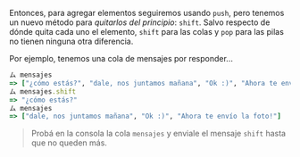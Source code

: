 Entonces, para agregar elementos seguiremos usando `push`, pero tenemos un nuevo método para *quitarlos del principio*: `shift`. Salvo respecto de dónde quita cada uno el elemento, `shift` para las colas y `pop` para las pilas no tienen ninguna otra diferencia.

Por ejemplo, tenemos una cola de mensajes por responder...

```ruby
ム mensajes
=> ["¿cómo estás?", "dale, nos juntamos mañana", "Ok :)", "Ahora te envío la foto!"]
ム mensajes.shift
=> "¿cómo estás?"
ム mensajes
=> ["dale, nos juntamos mañana", "Ok :)", "Ahora te envío la foto!"]
```

> Probá en la consola la cola `mensajes` y enviale el mensaje `shift` hasta que no queden más.
